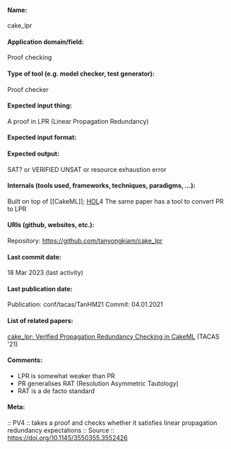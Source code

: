 #### Name:
cake_lpr

#### Application domain/field:
Proof checking

#### Type of tool (e.g. model checker, test generator): 
Proof checker

#### Expected input thing:
A proof in LPR (Linear Propagation Redundancy)

#### Expected input format:

#### Expected output:
SAT? or VERIFIED UNSAT or resource exhaustion error

#### Internals (tools used, frameworks, techniques, paradigms, ...):
Built on top of [[CakeML]]; [HOL](Provers/HOL.md)4
The same paper has a tool to convert PR to LPR

#### URIs (github, websites, etc.):
Repository: https://github.com/tanyongkiam/cake_lpr

#### Last commit date:
18 Mar 2023 (last activity)

#### Last publication date:
Publication: conf/tacas/TanHM21
Commit: 04.01.2021

#### List of related papers:
[cake_lpr: Verified Propagation Redundancy Checking in CakeML](https://doi.org/10.1007/978-3-030-72013-1_12) (TACAS '21)

#### Comments:
- LPR is somewhat weaker than PR
- PR generalises RAT (Resolution Asymmetric Tautology)
- RAT is a de facto standard

#### Meta:
:: PV4 :: takes a proof and checks whether it satisfies linear propagation redundancy expectations
:: Source :: https://doi.org/10.1145/3550355.3552426
